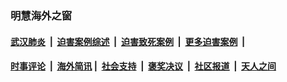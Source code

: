
### 明慧海外之窗

####  [武汉肺炎](indexes/365.md?t=06261301) &nbsp;|&nbsp;  [迫害案例综述](indexes/328.md?t=06261301) &nbsp;|&nbsp; [迫害致死案例](indexes/277.md?t=06261301)  &nbsp;|&nbsp; [更多迫害案例](indexes/81.md?t=06261301)  &nbsp;|&nbsp; 
####  [时事评论](indexes/19.md?t=06261301) &nbsp;|&nbsp; [海外简讯](indexes/245.md?t=06261301)&nbsp;|&nbsp;  [社会支持](indexes/140.md?t=06261301) &nbsp;|&nbsp; [褒奖决议](indexes/282.md?t=06261301) &nbsp;|&nbsp; [社区报道](indexes/91.md?t=06261301)  &nbsp;|&nbsp; [天人之间](indexes/78.md?t=06261301) 

